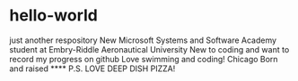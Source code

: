 # hello-world
just another respository
New Microsoft Systems and Software Academy student at Embry-Riddle Aeronautical University
New to coding and want to record my progress on github
Love swimming and coding!
Chicago Born and raised ****
P.S. LOVE DEEP DISH PIZZA!

